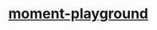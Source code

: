 [moment-playground](https://dirkarnez.github.io/moment-playground/)
===================================================================
